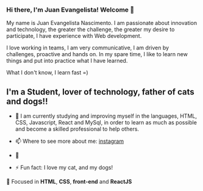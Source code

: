 ### Hi there, I'm Juan Evangelista! Welcome 👋

My name is Juan Evangelista Nascimento. I am passionate about innovation and technology, the greater the challenge, the greater my desire to participate, I have experience with Web development.

I love working in teams, I am very communicative, I am driven by challenges, proactive and hands on. In my spare time, I like to learn new things and put into practice what I have learned.

What I don't know, I learn fast =)

## I'm a Student, lover of technology, father of cats and dogs!!

- 🔭
  I am currently studying and improving myself in the languages, HTML, CSS, Javascript, React and MySql, in order to learn as much as possible and become a skilled professional to help others.

- 📫
  Where to see more about me: [instagram](https://www.instagram.com/juan.evangelistaa/)

- 🌱

- ⚡ Fun fact: I love my cat, and my dogs!

🎯 Focused in <b>HTML</b>, <b>CSS</b>, <b>front-end</b> and <b>ReactJS</b>

[instagram]: https://www.instagram.com/juan.evangelistaa/
[linkedin]: https://www.linkedin.com/in/juan-evangelista-nascimento-493260143/?originalSubdomain=br
